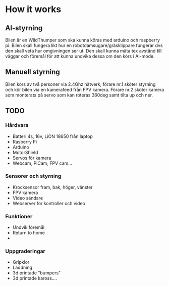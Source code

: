 # How it works
## AI-styrning
Bilen är en WildThumper som ska kunna köras med arduino och raspberry pi. Bilen skall fungera likt hur en robotdamsugare/gräsklippare fungerar dvs den skall veta hur omgivningen ser ut. Den skall kunna mäta tex avstånd till väggar och föremål för att kunna undvika dessa om den körs i AI-mode.

## Manuell styrning
Bilen körs av två personer via 2.4Ghz nätverk, förare nr.1 sköter styrning och kör bilen via en kamerafeed från FPV kamera. Förare nr.2 sköter kamera som monterats på servo som kan roteras 360deg samt tilta up och ner.

## TODO

### Hårdvara
- Batteri 4s, 16v, LiON 18650 från laptop
- Rasberry Pi
- Arduino
- MotorShield
- Servos för kamera
- Webcam, PiCam, FPV cam...

### Sensorer och styrning
- Krocksensor fram, bak, höger, vänster
- FPV kamera
- Video sändare
- Webserver för kontroller och video

### Funktioner
- Undvik föremål
- Return to home
- 

### Uppgraderingar
- Gripklor
- Laddning 
- 3d printade "bumpers"
- 3d printade kaross....
